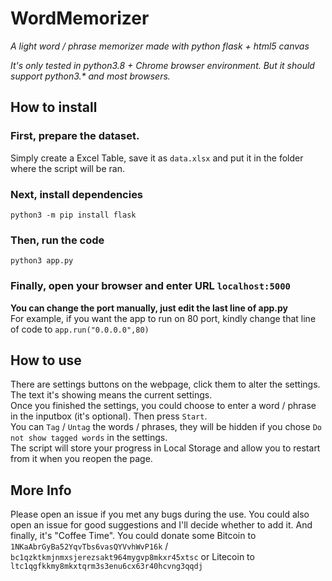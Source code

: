 # WordMemorizer
*A light word / phrase memorizer made with python flask + html5 canvas*

*It's only tested in python3.8 + Chrome browser environment. But it should support python3.\* and most browsers.*

## How to install
### First, prepare the dataset.
Simply create a Excel Table, save it as `data.xlsx` and put it in the folder where the script will be ran.
### Next, install dependencies
`python3 -m pip install flask`
### Then, run the code
`python3 app.py`
### Finally, open your browser and enter URL `localhost:5000`
**You can change the port manually, just edit the last line of app.py** \
For example, if you want the app to run on 80 port, kindly change that line of code to `app.run("0.0.0.0",80)`

## How to use
There are settings buttons on the webpage, click them to alter the settings. The text it's showing means the current settings.\
Once you finished the settings, you could choose to enter a word / phrase in the inputbox (it's optional). Then press `Start`.\
You can `Tag` / `Untag` the words / phrases, they will be hidden if you chose `Do not show tagged words` in the settings.\
The script will store your progress in Local Storage and allow you to restart from it when you reopen the page.

## More Info
Please open an issue if you met any bugs during the use.
You could also open an issue for good suggestions and I'll decide whether to add it.
And finally, it's "Coffee Time". You could donate some Bitcoin to `1NKaAbrGyBa52YqvTbs6vasQYVvhWvP16k` / `bc1qzktkmjnmxsjerezsakt964mygvp8mkxr45xtsc`  or Litecoin to `ltc1qgfkkmy8mkxtqrm3s3enu6cx63r40hcvng3qqdj`
